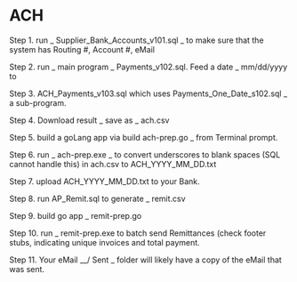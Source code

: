 # ACH

Step 1. run _ Supplier_Bank_Accounts_v101.sql _ to make sure that the system has Routing #, Account #, eMail

Step 2. run _ main program _ Payments_v102.sql.  Feed a date _ mm/dd/yyyy to 

Step 3. ACH_Payments_v103.sql which uses Payments_One_Date_s102.sql _ a sub-program.
            
Step 4. Download result _ save as _ ach.csv

Step 5. build a goLang app via build ach-prep.go _ from Terminal prompt.

Step 6. run _ ach-prep.exe _ to convert underscores to blank spaces (SQL cannot handle this) in ach.csv to ACH_YYYY_MM_DD.txt

Step 7. upload ACH_YYYY_MM_DD.txt to your Bank.

Step 8. run AP_Remit.sql to generate _ remit.csv

Step 9. build go app _ remit-prep.go

Step 10. run _ remit-prep.exe to batch send Remittances (check footer stubs, indicating unique invoices and total payment.

Step 11. Your eMail __/ Sent \_ folder will likely have a copy of the eMail that was sent.


